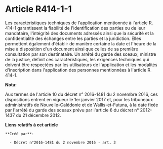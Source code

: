 # Article R414-1-1

Les caractéristiques techniques de l'application mentionnée à l'article R. 414-1 garantissent la fiabilité de
l'identification des parties ou de leur mandataire, l'intégrité des documents adressés ainsi que la sécurité et la
confidentialité des échanges entre les parties et la juridiction. Elles permettent également d'établir de manière certaine la
date et l'heure de la mise à disposition d'un document ainsi que celles de sa première consultation par son destinataire. Un
arrêté du garde des sceaux, ministre de la justice, définit ces caractéristiques, les exigences techniques qui doivent être
respectées par les utilisateurs de l'application et les modalités d'inscription dans l'application des personnes mentionnées
à l'article R. 414-1.

**Nota:**

Aux termes de l'article 10 du décret n° 2016-1481 du 2 novembre 2016, ces dispositions entrent en vigueur le 1er janvier 2017
et, pour les tribuneaux administratifs de Nouvelle-Calédonie et de Wallis-et-Futuna, à la date fixée par l'arrêté du garde
des sceaux prévu par l'article 6 du décret n° 2012-1437 du 21 décembre 2012.

**Liens relatifs à cet article**

	**Créé par**:

	  - Décret n°2016-1481 du 2 novembre 2016 - art. 3
